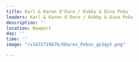 ```yaml
---
title: Karl & Karen O'Dare / Kobby & Dina Poku
leaders: Karl & Karen O'Dare / Kobby & Dina Poku
description: ''
location: Newport
day: ''
time: ''
image: "/v1631719676/ODares_Pokus_gx1qyt.png"

---
```

